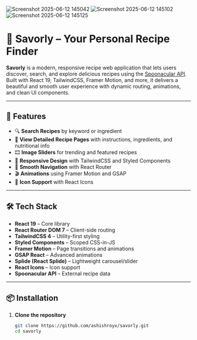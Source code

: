![Screenshot 2025-06-12 145042](https://github.com/user-attachments/assets/47b82f3a-0be6-489d-90a6-8ba6d7fd86a0)
![Screenshot 2025-06-12 145102](https://github.com/user-attachments/assets/8b466fd3-7c1b-4a6d-a8ac-000115e2850c)
![Screenshot 2025-06-12 145125](https://github.com/user-attachments/assets/0d4fa7d1-a8b9-488f-9c61-6aee4909147d)
# 🥗 Savorly – Your Personal Recipe Finder

**Savorly** is a modern, responsive recipe web application that lets users discover, search, and explore delicious recipes using the [Spoonacular API](https://spoonacular.com/food-api). Built with React 19, TailwindCSS, Framer Motion, and more, it delivers a beautiful and smooth user experience with dynamic routing, animations, and clean UI components.

---

## 🚀 Features

- 🔍 **Search Recipes** by keyword or ingredient
- 🧾 **View Detailed Recipe Pages** with instructions, ingredients, and nutritional info
- 🎞️ **Image Sliders** for trending and featured recipes
- 💅 **Responsive Design** with TailwindCSS and Styled Components
- 🔄 **Smooth Navigation** with React Router
- 🎬 **Animations** using Framer Motion and GSAP
- 🎨 **Icon Support** with React Icons

---

## 🛠️ Tech Stack

- **React 19** – Core library
- **React Router DOM 7** – Client-side routing
- **TailwindCSS 4** – Utility-first styling
- **Styled Components** – Scoped CSS-in-JS
- **Framer Motion** – Page transitions and animations
- **GSAP React** – Advanced animations
- **Splide (React Splide)** – Lightweight carousel/slider
- **React Icons** – Icon support
- **Spoonacular API** – External recipe data

---

## 📦 Installation

1. **Clone the repository**
   ```bash
   git clone https://github.com/ashishroyx/savorly.git
   cd savorly


